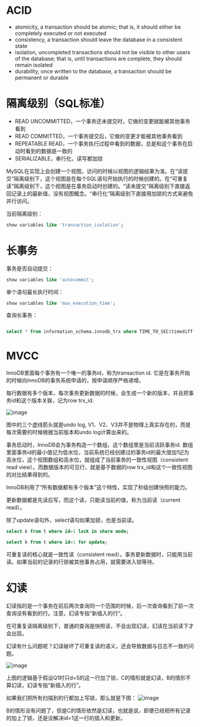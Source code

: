 # ACID
- atomicity, a transaction should be atomic; that is, it should either be completely executed or not executed
- consistency, a transaction should leave the database in a consistent state
- isolation, uncompleted transactions should not be visible to other users of the database; that is, until transactions are complete, they should remain isolated
- durability, once written to the database, a transaction should be permanent or durable

# 隔离级别（SQL标准）
- READ UNCOMMITTED，一个事务还未提交时，它做的变更就能被其他事务看到
- READ COMMITTED，一个事务提交后，它做的变更才能被其他事务看到
- REPEATABLE READ，一个事务执行过程中看到的数据，总是和这个事务在启动时看到的数据是一致的
- SERIALIZABLE，串行化，读写都加锁

MySQL在实现上会创建一个视图，访问的时候以视图的逻辑结果为准。在“读提交”隔离级别下，这个视图是在每个SQL语句开始执行的时候创建的。在“可重复读”隔离级别下，这个视图是在事务启动时创建的。“读未提交”隔离级别下直接返回记录上的最新值，没有视图概念。“串行化”隔离级别下直接用加锁的方式来避免并行访问。

当前隔离级别：
```sql
show variables like 'transaction_isolation';
```

# 长事务
事务是否自动提交：
```sql
show variables like 'autocommit';
```

单个语句最长执行时间：
```sql
show variables like 'max_execution_time';
```

查询长事务：
```sql

select * from information_schema.innodb_trx where TIME_TO_SEC(timediff(now(),trx_started))>60
```

# MVCC
InnoDB里面每个事务有一个唯一的事务id，称为transaction id. 它是在事务开始的时候向InnoDB的事务系统申请的，按申请顺序严格递增。

每行数据有多个版本，每次事务更新数据的时候，会生成一个新的版本，并且把事务id和这个版本关联，记为row trx_id.

![image](https://static001.geekbang.org/resource/image/68/ed/68d08d277a6f7926a41cc5541d3dfced.png)

图中的三个虚线箭头就是undo log, V1、V2、V3并不是物理上真实存在的，而是每次需要的时候根据当前版本和undo log计算出来的。

事务启动时，InnoDB会为事务构造一个数组，这个数组里是当前活跃事务id. 数组里面事务id的最小值记为低水位，当前系统已经创建过的事务id的最大值加1记为高水位，这个视图数组和高水位，就组成了当前事务的一致性视图（consistent read view）。而数据版本的可见行，就是基于数据的row trx_id和这个一致性视图的对比结果得到的。

InnoDB利用了“所有数据都有多个版本”这个特性，实现了秒级创建快照的能力。

更新数据都是先读后写，而这个读，只能读当前的值，称为当前读（current read）。

除了update语句外，select语句如果加锁，也是当前读。
```sql
select k from t where id=1 lock in share mode;

select k from t where id=1 for update;
```

可重复读的核心就是一致性读（consistent read）。事务更新数据时，只能用当前读。如果当前的记录的行锁被其他事务占用，就需要进入锁等待。

# 幻读
幻读指的是一个事务在前后两次查询同一个范围的时候，后一次查询看到了前一次查询没有看到的行。注意，幻读专指”新插入的行“。

在可重复读隔离级别下，普通的查询是快照读，不会出现幻读，幻读在当前读下才会出现。

幻读有什么问题呢？幻读破坏了可重复读的语义，还会导致数据与日志不一致的问题。

![image](https://static001.geekbang.org/resource/image/5b/8b/5bc506e5884d21844126d26bbe6fa68b.png)

上图的逻辑基于假设Q1时只d=5的这一行加了锁，C的情形就是幻读，B的情形不算幻读，幻读专指“新插入的行”。

如果我们把所有扫描到的行都加上写锁，那么就是下图：
![image](https://static001.geekbang.org/resource/image/34/47/34ad6478281709da833856084a1e3447.png)

B的情形没有问题了，但是C的情形依然是幻读，也就是说，即便已经把所有记录的加上了锁，还是没解决id=1这一行的插入和更新。